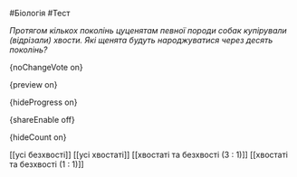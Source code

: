 #Біологія #Тест

*Протягом кількох поколінь цуценятам певної породи собак купірували  (відрізали) хвости. Які щенята будуть народжуватися через десять  поколінь?*

{noChangeVote on}

{preview on}

{hideProgress on}

{shareEnable off}

{hideCount on}

[[усі безхвості]]
[[усі хвостаті]]
[[хвостаті та безхвості (3 : 1)]]
[[хвостаті та безхвості (1 : 1)]]
